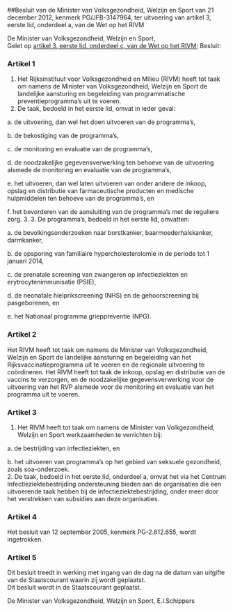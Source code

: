 <meta http-equiv='Content-Type' content='text/html; charset=utf-8' />

##Besluit van de Minister van Volksgezondheid, Welzijn en Sport van 21 december 2012, kenmerk PG/JFB-3147964, ter uitvoering van artikel 3, eerste lid, onderdeel a, van de Wet op het RIVM

De Minister van Volksgezondheid, Welzijn en Sport,  
Gelet op [artikel 3, eerste lid, onderdeel c, van de Wet op het RIVM](../../../../../../../../../../../../../../../../wet/wet/op/het/rivm/BWBR0008289/README.md);
Besluit:    

### Artikel  1  

1.  Het Rijksinstituut voor Volksgezondheid en Milieu (RIVM) heeft tot taak om namens de Minister van Volksgezondheid, Welzijn en Sport de landelijke aansturing en begeleiding van programmatische preventieprogramma’s uit te voeren.   
2.  De taak, bedoeld in het eerste lid, omvat in ieder geval: 

a. de uitvoering, dan wel het doen uitvoeren van de programma’s,  

b. de bekostiging van de programma’s,  

c. de monitoring en evaluatie van de programma’s,  

d. de noodzakelijke gegevensverwerking ten behoeve van de uitvoering alsmede de monitoring en evaluatie van de programma’s,  

e. het uitvoeren, dan wel laten uitvoeren van onder andere de inkoop, opslag en distributie van farmaceutische producten en medische hulpmiddelen ten behoeve van de programma’s, en  

f. het bevorderen van de aansluiting van de programma’s met de reguliere zorg. 3. 3. De programma’s, bedoeld in het eerste lid, omvatten: 

a. de bevolkingsonderzoeken naar borstkanker, baarmoederhalskanker, darmkanker,  

b. de opsporing van familiaire hypercholesterolomie in de periode tot 1 januari 2014,  

c. de prenatale screening van zwangeren op infectieziekten en erytrocytenimmunisatie (PSIE),  

d. de neonatale hielprikscreening (NHS) en de gehoorscreening bij pasgeborenen, en  

e. het Nationaal programma grieppreventie (NPG).       

### Artikel  2  

Het RIVM heeft tot taak om namens de Minister van Volksgezondheid, Welzijn en Sport de landelijke aansturing en begeleiding van het Rijksvaccinatieprogramma uit te voeren en de regionale uitvoering te coördineren. Het RIVM heeft tot taak de inkoop, opslag en distributie van de vaccins te verzorgen, en de noodzakelijke gegevensverwerking voor de uitvoering van het RVP alsmede voor de monitoring en evaluatie van het programma uit te voeren.  

### Artikel  3  

1.  Het RIVM heeft tot taak om namens de Minister van Volkgezondheid, Welzijn en Sport werkzaamheden te verrichten bij: 

a. de bestrijding van infectieziekten, en  

b. het uitvoeren van programma’s op het gebied van seksuele gezondheid, zoals soa-onderzoek.     
2.  De taak, bedoeld in het eerste lid, onderdeel a, omvat het via het Centrum Infectieziektebestrijding ondersteuning bieden aan de organisaties die een uitvoerende taak hebben bij de infectieziektebestrijding, onder meer door het verstrekken van subsidies aan deze organisaties.   

### Artikel  4  

Het besluit van 12 september 2005, kenmerk PG-2.612.655, wordt ingetrokken.  

### Artikel  5  

Dit besluit treedt in werking met ingang van de dag na de datum van uitgifte van de Staatscourant waarin zij wordt geplaatst.  
Dit besluit wordt in de Staatscourant geplaatst.  

De 
Minister van Volksgezondheid, Welzijn en Sport,
E.I.Schippers   
